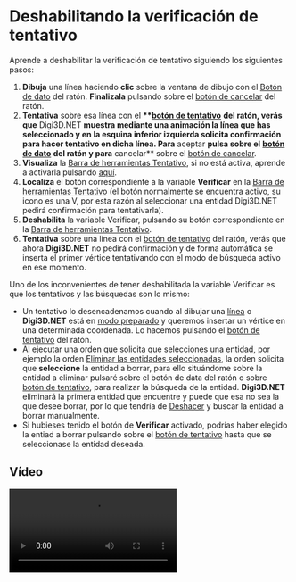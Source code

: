 # Deshabilitando la verificación de tentativo

Aprende a deshabilitar la verificación de tentativo siguiendo los siguientes pasos:

1. **Dibuja** una línea haciendo **clic** sobre la ventana de dibujo con el [Botón de dato](deshabilitando-verificacion-tentativo.md) del ratón. **Finalizala** pulsando sobre el [botón de cancelar](deshabilitando-verificacion-tentativo.md) del ratón.
2. **Tentativa** sobre esa línea con el **\*\***[**botón de tentativo**](deshabilitando-verificacion-tentativo.md) **del ratón, verás que** Digi3D.NET **muestra mediante una animación la línea que has seleccionado y en la esquina inferior izquierda solicita confirmación para hacer tentativo en dicha línea. Para** aceptar **pulsa sobre el** [**botón de dato**](deshabilitando-verificacion-tentativo.md) **del ratón y para** cancelar\*\* sobre el [botón de cancelar](deshabilitando-verificacion-tentativo.md).
3. **Visualiza** la [Barra de herramientas Tentativo](https://github.com/digi21/docs/tree/7fc627c885c16fb88afc7cc05a6df2a2f4a54563/digi3d-net/primeros-pasos/comenzando-a-utilizar-digi3d.net/comenzando-con-la-ventana-de-dibujo/BarraDeHerramientasTentativo.html), si no está activa, aprende a activarla pulsando [aquí](https://github.com/digi21/docs/tree/7fc627c885c16fb88afc7cc05a6df2a2f4a54563/digi3d-net/primeros-pasos/comenzando-a-utilizar-digi3d.net/comenzando-con-la-ventana-de-dibujo/PresentacionDeBarrasHerramientasBasicas.html).
4. **Localiza** el botón correspondiente a la variable **Verificar** en la [Barra de herramientas Tentativo](https://github.com/digi21/docs/tree/7fc627c885c16fb88afc7cc05a6df2a2f4a54563/digi3d-net/primeros-pasos/comenzando-a-utilizar-digi3d.net/comenzando-con-la-ventana-de-dibujo/BarraDeHerramientasTentativo.html) (el botón normalmente se encuentra activo, su icono es una V, por esta razón al seleccionar una entidad Digi3D.NET pedirá confirmación para tentativarla).
5. **Deshabilita** la variable Verificar, pulsando su botón correspondiente en la [Barra de herramientas Tentativo](https://github.com/digi21/docs/tree/7fc627c885c16fb88afc7cc05a6df2a2f4a54563/digi3d-net/primeros-pasos/comenzando-a-utilizar-digi3d.net/comenzando-con-la-ventana-de-dibujo/BarraDeHerramientasTentativo.html).
6. **Tentativa** sobre una línea con el [botón de tentativo](deshabilitando-verificacion-tentativo.md) del ratón, verás que ahora **Digi3D.NET** no pedirá confirmación y de forma automática se inserta el primer vértice tentativando con el modo de búsqueda activo en ese momento.

Uno de los inconvenientes de tener deshabilitada la variable Verificar es que los tentativos y las búsquedas son lo mismo:

* Un tentativo lo desencadenamos cuando al dibujar una [línea](https://github.com/digi21/docs/tree/7fc627c885c16fb88afc7cc05a6df2a2f4a54563/digi3d-net/primeros-pasos/comenzando-a-utilizar-digi3d.net/comenzando-con-la-ventana-de-dibujo/LINEA.html) o **Digi3D.NET** está en [modo preparado](deshabilitando-verificacion-tentativo.md) y queremos insertar un vértice en una determinada coordenada. Lo hacemos pulsando el [botón de tentativo](deshabilitando-verificacion-tentativo.md) del ratón.
* Al ejecutar una orden que solicita que selecciones una entidad, por ejemplo la orden [Eliminar las entidades seleccionadas](https://github.com/digi21/docs/tree/7fc627c885c16fb88afc7cc05a6df2a2f4a54563/digi3d-net/primeros-pasos/comenzando-a-utilizar-digi3d.net/comenzando-con-la-ventana-de-dibujo/BORRA\_E.html), la orden solicita que **seleccione** la entidad a borrar, para ello situándome sobre la entidad a eliminar pulsaré sobre el botón de data del ratón o sobre [botón de tentativo](deshabilitando-verificacion-tentativo.md), para realizar la búsqueda de la entidad. **Digi3D.NET** eliminará la primera entidad que encuentre y puede que esa no sea la que desee borrar, por lo que tendría de [Deshacer](https://github.com/digi21/docs/tree/7fc627c885c16fb88afc7cc05a6df2a2f4a54563/digi3d-net/primeros-pasos/comenzando-a-utilizar-digi3d.net/comenzando-con-la-ventana-de-dibujo/UNDO.html) y buscar la entidad a borrar manualmente.
* Si hubieses tenido el botón de **Verificar** activado, podrías haber elegido la entiad a borrar pulsando sobre el [botón de tentativo](deshabilitando-verificacion-tentativo.md) hasta que se seleccionase la entidad deseada.

## Vídeo

![](https://digi21.blob.core.windows.net/videos-ayuda/Deshabilitando%20la%20verificacion%20de%20tentativo.mp4)
